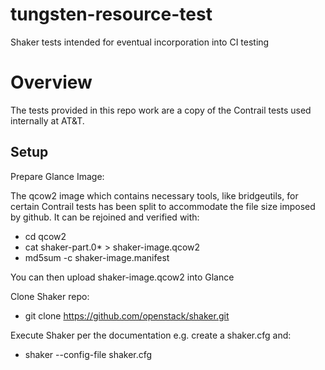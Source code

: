 # tungsten-resource-test
Shaker tests intended for eventual incorporation into CI testing

Overview
===============
The tests provided in this repo work are a copy of the Contrail tests used internally at AT&T.

Setup
------------------

Prepare Glance Image:

The qcow2 image which contains necessary tools, like bridgeutils, for certain Contrail tests has been split
to accommodate the file size imposed by github. It can be rejoined and verified with:

  - cd qcow2
  - cat shaker-part.0* > shaker-image.qcow2
  - md5sum -c shaker-image.manifest

You can then upload shaker-image.qcow2 into Glance

Clone Shaker repo:

- git clone https://github.com/openstack/shaker.git

Execute Shaker per the documentation e.g. create a shaker.cfg and:
-  shaker --config-file shaker.cfg
